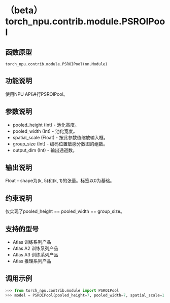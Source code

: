 # （beta）torch_npu.contrib.module.PSROIPool

## 函数原型

```
torch_npu.contrib.module.PSROIPool(nn.Module)
```

## 功能说明

使用NPU API进行PSROIPool。

## 参数说明

- pooled_height (Int) - 池化高度。
- pooled_width (Int) - 池化宽度。
- spatial_scale (Float) - 按此参数值缩放输入框。
- group_size (Int) - 编码位置敏感分数图的组数。
- output_dim (Int) - 输出通道数。

## 输出说明

Float - shape为(k, 5)和(k, 1)的张量。标签以0为基础。

## 约束说明

仅实现了pooled_height == pooled_width == group_size。

## 支持的型号

- <term>Atlas 训练系列产品</term>
- <term>Atlas A2 训练系列产品</term>
- <term>Atlas A3 训练系列产品</term>
- <term>Atlas 推理系列产品</term>

## 调用示例

```python
>>> from torch_npu.contrib.module import PSROIPool
>>> model = PSROIPool(pooled_height=7, pooled_width=7, spatial_scale=1 / 16.0, group_size=7, output_dim=22)
```

